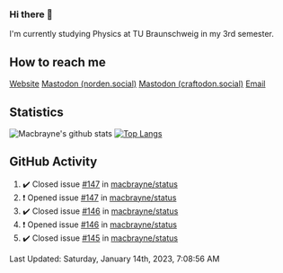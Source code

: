 ### Hi there 👋
I'm currently studying Physics at TU Braunschweig in my 3rd semester.

## How to reach me
[Website](https://florentin-schleuss.de)
<a rel="me" href="https://norden.social/@florentin">Mastodon (norden.social)</a>
<a rel="me" href="https://craftodon.social/@frodolon">Mastodon (craftodon.social)</a>
[Email](mailto:hello@macbrayne.de)

## Statistics
![Macbrayne's github stats](https://github-readme-stats.vercel.app/api?username=macbrayne&count_private=true&show_icons=true&hide_rank=true&custom_title=macbrayne's%20GitHub%20Stats)
[![Top Langs](https://github-readme-stats.vercel.app/api/top-langs/?username=macbrayne&exclude_repo=liftron&layout=compact)](https://github.com/anuraghazra/github-readme-stats)
## GitHub Activity

<!--RECENT_ACTIVITY:start-->
1. ✔️ Closed issue [#147](https://github.com/macbrayne/status/issues/147) in [macbrayne/status](https://github.com/macbrayne/status)
2. ❗️ Opened issue [#147](https://github.com/macbrayne/status/issues/147) in [macbrayne/status](https://github.com/macbrayne/status)
3. ✔️ Closed issue [#146](https://github.com/macbrayne/status/issues/146) in [macbrayne/status](https://github.com/macbrayne/status)
4. ❗️ Opened issue [#146](https://github.com/macbrayne/status/issues/146) in [macbrayne/status](https://github.com/macbrayne/status)
5. ✔️ Closed issue [#145](https://github.com/macbrayne/status/issues/145) in [macbrayne/status](https://github.com/macbrayne/status)
<!--RECENT_ACTIVITY:end-->

<!--RECENT_ACTIVITY:last_update-->
Last Updated: Saturday, January 14th, 2023, 7:08:56 AM
<!--RECENT_ACTIVITY:last_update_end-->


<!--
**macbrayne/macbrayne** is a ✨ _special_ ✨ repository because its `README.md` (this file) appears on your GitHub profile.

Here are some ideas to get you started:

- 🔭 I’m currently working on ...
- 🌱 I’m currently learning ...
- 👯 I’m looking to collaborate on ...
- 🤔 I’m looking for help with ...
- 💬 Ask me about ...
- 📫 How to reach me: ...
- 😄 Pronouns: ...
- ⚡ Fun fact: ...
-->
